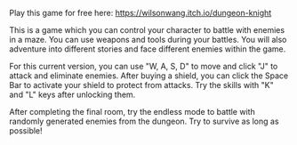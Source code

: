 Play this game for free here: https://wilsonwang.itch.io/dungeon-knight

This is a game which you can control your character to battle with enemies in a maze. You can use weapons and tools during your battles. You will also adventure into different stories and face different enemies within the game. 

For this current version, you can use "W, A, S, D" to move and click "J" to attack and eliminate enemies. After buying a shield, you can click the Space Bar to activate your shield to protect from attacks.  Try the skills with "K" and "L" keys after unlocking them. 

After completing the final room, try the endless mode to battle with randomly generated enemies from the dungeon. Try to survive as long as possible!

